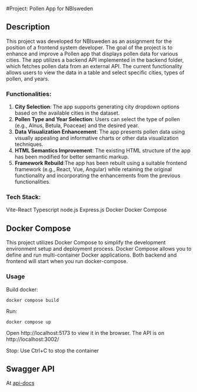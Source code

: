 #Project: Pollen App for NBIsweden

## Description

This project was developed for NBIsweden as an assignment for the position of a frontend system developer. The goal of the project is to enhance and improve a Pollen app that displays pollen data for various cities. The app utilizes a backend API implemented in the backend folder, which fetches pollen data from an external API. The current functionality allows users to view the data in a table and select specific cities, types of pollen, and years.

### Functionalities:

1. **City Selection**: The app supports generating city dropdown options based on the available cities in the dataset.
2. **Pollen Type and Year Selection**:  Users can select the type of pollen (e.g., Alnus, Betula, Poaceae) and the desired year.
3. **Data Visualization Enhancement**: The app presents pollen data using visually appealing and informative charts or other data visualization techniques.
4. **HTML Semantics Improvement**: The existing HTML structure of the app has been modified for better semantic markup.
5. **Framework Rebuild**:The app has been rebuilt using a suitable frontend framework (e.g., React, Vue, Angular) while retaining the original functionality and incorporating the enhancements from the previous functionalities.

### Tech Stack:
Vite-React
Typescript
node.js
Express.js
Docker
Docker Compose

## Docker Compose

This project utilizes Docker Compose to simplify the development environment setup and deployment process.
Docker Compose allows you to define and run multi-container Docker applications.
Both backend and frontend will start when you run docker-compose.

### Usage

Build docker:

```
docker compose build
```

Run:

```
docker compose up
```

Open http://localhost:5173 to view it in the browser. The API is on http://localhost:3002/

Stop:
Use Ctrl+C to stop the container

## Swagger API

At [api-docs](http://localhost:3002/api-docs)
